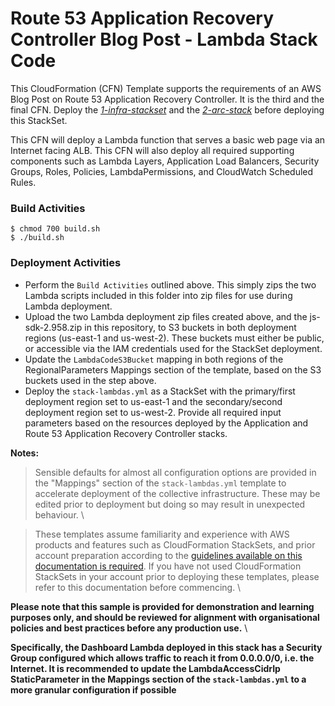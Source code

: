 # Route 53 Application Recovery Controller Blog Post - Lambda Stack Code

This CloudFormation (CFN) Template supports the requirements of an AWS Blog Post on Route 53 Application Recovery Controller. It is the third and the final CFN. Deploy the *[1-infra-stackset](https://github.com/aws-samples/route-53-application-recovery-controller/single-region/1-infra-stackset/)* and the *[2-arc-stack](hhttps://github.com/aws-samples/route-53-application-recovery-controller/single-region/2-arc-stack)* before deploying this StackSet.

This CFN will deploy a Lambda function that serves a basic web page via an Internet facing ALB. This CFN will also deploy all required supporting components such as Lambda Layers, Application Load Balancers, Security Groups, Roles, Policies, LambdaPermissions, and CloudWatch Scheduled Rules.

### Build Activities
```
$ chmod 700 build.sh
$ ./build.sh
```

### Deployment Activities
* Perform the `Build Activities` outlined above.  This simply zips the two Lambda scripts included in this folder into zip files for use during Lambda deployment.
* Upload the two Lambda deployment zip files created above, and the js-sdk-2.958.zip in this repository, to S3 buckets in both deployment regions (us-east-1 and us-west-2).  These buckets must either be public, or accessible via the IAM credentials used for the StackSet deployment.
* Update the `LambdaCodeS3Bucket` mapping in both regions of the RegionalParameters Mappings section of the template, based on the S3 buckets used in the step above.
* Deploy the `stack-lambdas.yml` as a StackSet with the primary/first deployment region set to us-east-1 and the secondary/second deployment region set to us-west-2.  Provide all required input parameters based on the resources deployed by the Application and Route 53 Application Recovery Controller stacks.


**Notes:**

> Sensible defaults for almost all configuration options are provided in the "Mappings" section of the `stack-lambdas.yml` template to accelerate deployment of the collective infrastructure. These may be edited prior to deployment but doing so may result in unexpected behaviour. \

> These templates assume familiarity and experience with AWS products and features such as CloudFormation StackSets, and prior account preparation according to the [guidelines available on this documentation is required](https://docs.aws.amazon.com/AWSCloudFormation/latest/UserGuide/stacksets-prereqs-self-managed.html).  If you have not used CloudFormation StackSets in your account prior to deploying these templates, please refer to this documentation before commencing. \


**Please note that this sample is provided for demonstration and learning purposes only, and should be reviewed for alignment with organisational policies and best practices before any production use.** \

**Specifically, the Dashboard Lambda deployed in this stack has a Security Group configured which allows traffic to reach it from 0.0.0.0/0, i.e. the Internet. It is recommended to update the LambdaAccessCidrIp StaticParameter in the Mappings section of the `stack-lambdas.yml` to a more granular configuration if possible**
